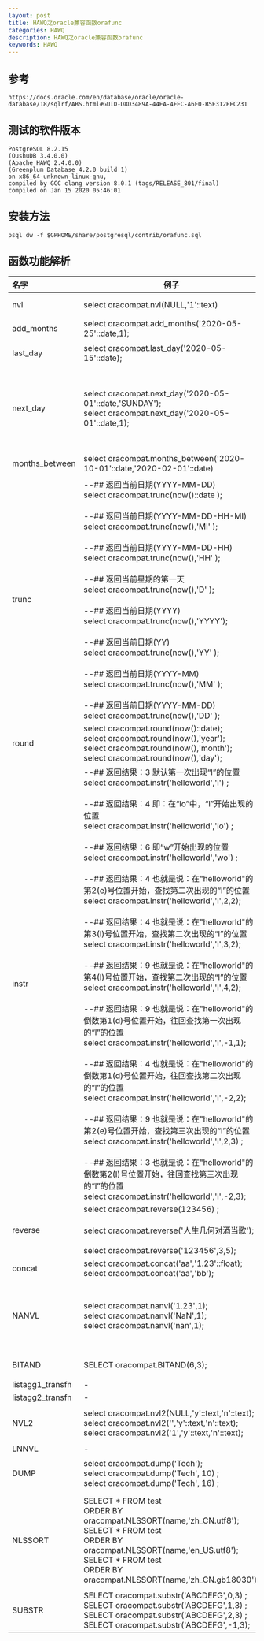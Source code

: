 ```yaml
---
layout: post
title: HAWQ之oracle兼容函数orafunc
categories: HAWQ
description: HAWQ之oracle兼容函数orafunc
keywords: HAWQ
---
```

## 参考
```
https://docs.oracle.com/en/database/oracle/oracle-database/18/sqlrf/ABS.html#GUID-D8D3489A-44EA-4FEC-A6F0-B5E312FFC231
```

## 测试的软件版本
```
PostgreSQL 8.2.15 
(OushuDB 3.4.0.0) 
(Apache HAWQ 2.4.0.0) 
(Greenplum Database 4.2.0 build 1) 
on x86_64-unknown-linux-gnu, 
compiled by GCC clang version 8.0.1 (tags/RELEASE_801/final) 
compiled on Jan 15 2020 05:46:01
```
## 安装方法

```
psql dw -f $GPHOME/share/postgresql/contrib/orafunc.sql
```

## 函数功能解析







|名字|例子|功能|
|:-|-|-|
|nvl|select oracompat.nvl(NULL,'1'::text)|等价PostgreSQL的SELECT coalesce(NULL,'1'::text)|
|add_months|select oracompat.add_months('2020-05-25'::date,1);|增加月份|
|last_day|select oracompat.last_day('2020-05-15'::date);|返回当前日期所在月份的最后一天的当前时间|
|next_day|select oracompat.next_day('2020-05-01'::date,'SUNDAY');<br />select oracompat.next_day('2020-05-01'::date,1);|获得当前日期的下一个星期几的日期:<br /> SUNDAY(1), <br />MONDAY(2), <br />TUESDAY(3), <br />WEDNESDAY(4), <br />THURSDAY(5), <br />FRIDAY(6), <br />SATURDAY(7)|
|months_between|select oracompat.months_between('2020-10-01'::date,'2020-02-01'::date)|MONTHS_BETWEEN函数返回两个日期之间的月份数|
|trunc|--## 返回当前日期(YYYY-MM-DD)<br />select oracompat.trunc(now()::date ); <br /><br />--## 返回当前日期(YYYY-MM-DD-HH-MI)<br />select oracompat.trunc(now(),'MI'  ); <br /><br />--## 返回当前日期(YYYY-MM-DD-HH)<br /> select oracompat.trunc(now(),'HH'  ); <br /><br />--## 返回当前星期的第一天<br /> select oracompat.trunc(now(),'D'   ); <br /><br />--## 返回当前日期(YYYY)<br /> select oracompat.trunc(now(),'YYYY'); <br /><br />--## 返回当前日期(YY)<br /> select oracompat.trunc(now(),'YY'  ); <br /><br />--## 返回当前日期(YYYY-MM)<br /> select oracompat.trunc(now(),'MM'  ); <br /><br />--## 返回当前日期(YYYY-MM-DD)<br /> select oracompat.trunc(now(),'DD'  );|截断日期|
|round|select oracompat.round(now()::date);<br />select oracompat.round(now(),'year');<br />select oracompat.round(now(),'month');<br />select oracompat.round(now(),'day');|日期四舍五入函数|
|instr|--## 返回结果：3    默认第一次出现“l”的位置 <br />select oracompat.instr('helloworld','l') ;<br /><br />--## 返回结果：4    即：在“lo”中，“l”开始出现的位置<br />select oracompat.instr('helloworld','lo') ;<br /><br />--## 返回结果：6    即“w”开始出现的位置<br />select oracompat.instr('helloworld','wo') ; <br /><br />--## 返回结果：4    也就是说：在"helloworld"的第2(e)号位置开始，查找第二次出现的“l”的位置<br />select oracompat.instr('helloworld','l',2,2); <br /><br />--## 返回结果：4    也就是说：在"helloworld"的第3(l)号位置开始，查找第二次出现的“l”的位置<br />select oracompat.instr('helloworld','l',3,2); <br /><br />--## 返回结果：9    也就是说：在"helloworld"的第4(l)号位置开始，查找第二次出现的“l”的位置<br />select oracompat.instr('helloworld','l',4,2);<br /><br />--## 返回结果：9    也就是说：在"helloworld"的倒数第1(d)号位置开始，往回查找第一次出现的“l”的位置<br />select oracompat.instr('helloworld','l',-1,1);<br /><br />--## 返回结果：4    也就是说：在"helloworld"的倒数第1(d)号位置开始，往回查找第二次出现的“l”的位置<br />select oracompat.instr('helloworld','l',-2,2); <br /><br />--## 返回结果：9    也就是说：在"helloworld"的第2(e)号位置开始，查找第三次出现的“l”的位置<br />select oracompat.instr('helloworld','l',2,3) ;<br /><br />--## 返回结果：3    也就是说：在"helloworld"的倒数第2(l)号位置开始，往回查找第三次出现的“l”的位置<br />select oracompat.instr('helloworld','l',-2,3);|返回要截取的字符串在源字符串中的位置<br />格式一：instr( string1, string2 )   <br /> 或  instr(源字符串, 目标字符串)<br />格式二：instr( string1, string2 [, start_position [, nth_appearance ] ] )  <br /> 或  instr(源字符串, 目标字符串, 起始位置, 匹配序号)|
|reverse|select oracompat.reverse(123456) ;<br /><br />select oracompat.reverse('人生几何对酒当歌');<br /><br />select oracompat.reverse('123456',3,5);|将一个对象反向转换;针对数据库内部存储的对象编码进行反转的|
| concat | select oracompat.concat('aa','1.23'::float);<br />select oracompat.concat('aa','bb'); | 连接两个字符串 |
|NANVL | select oracompat.nanvl('1.23',1);<br />select oracompat.nanvl('NaN',1);<br />select oracompat.nanvl('nan',1); |[ **select nanvl(a2,a1)**  ] ;<br />NANVL函数仅对BINARY_FLOAT或BINARY_DOUBLE类型的浮点数有用。<br />如果输入值n2是NaN（不是数字），它指示Oracle数据库返回一个可选值n1。<br />如果n2不是NaN，则Oracle返回n2。|
|BITAND|SELECT oracompat.BITAND(6,3);|两个数值型数值在按位进行AND运算;<br />等价PostgreSQL的select 6 & 3;|
|listagg1_transfn| -|-|
|listagg2_transfn|-|-|
|NVL2|select oracompat.nvl2(NULL,'y'::text,'n'::text);<br />select oracompat.nvl2('','y'::text,'n'::text);<br />select oracompat.nvl2('1','y'::text,'n'::text);|nvl2()(E1, E2, E3)的功能为：如果E1为NULL，则函数返回E3，若E1不为null，则返回E2|
|LNNVL|-|-|
|DUMP|select oracompat.dump('Tech');<br />select oracompat.dump('Tech', 10) ;<br />select oracompat.dump('Tech', 16) ;|返回一个varchar2值，这个值包含了数据类型代码、字节长度和表达式的内部表示形式<br />https://wiki.imooc.com/oracle/dump.html|
|NLSSORT|SELECT * FROM test <br />ORDER BY oracompat.NLSSORT(name,'zh_CN.utf8');<br />SELECT * FROM test <br />ORDER BY oracompat.NLSSORT(name,'en_US.utf8');<br />SELECT * FROM test <br />ORDER BY oracompat.NLSSORT(name,'zh_CN.gb18030');|NLSSORT返回字符值char的排序规则键和显式或隐式指定的排序规则。<br />排序规则键是一个用于根据指定的排序规则对char进行排序的字节字符串。<br />排序规则键的属性是：<br />    按二进制比较由给定的排序规则生成的两个排序键的相互排序和按给定的排序规则比较源字符值的相互排序相同|
|SUBSTR|SELECT oracompat.substr('ABCDEFG',0,3) ;<br />SELECT oracompat.substr('ABCDEFG',1,3) ;<br />SELECT oracompat.substr('ABCDEFG',2,3) ;<br />SELECT oracompat.substr('ABCDEFG',-1,3);|取得字符串中指定起始位置和长度的字符串|



